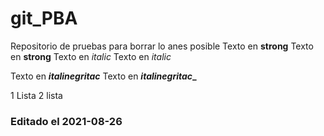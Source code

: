 # git_PBA

Repositorio de pruebas para borrar lo anes posible
Texto en **strong**
Texto en __strong__
Texto en *italic*
Texto en _italic_

Texto en __*italinegritac*__
Texto en **_italinegritac__**

1 Lista
2 lista





### Editado el 2021-08-26
